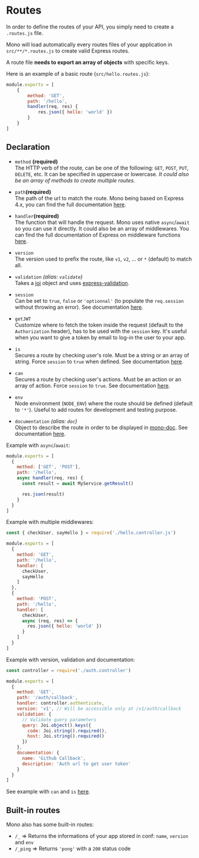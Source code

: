 # Routes

In order to define the routes of your API, you simply need to create a `.routes.js` file.

Mono will load automatically every routes files of your application in `src/**/*.routes.js` to create valid Express routes.

A route file **needs to export an array of objects** with specific keys.

Here is an example of a basic route (`src/hello.routes.js`):

```js
module.exports = [
	{
		method: 'GET',
		path: '/hello',
		handler(req, res) {
			res.json({ hello: 'world' })
		}
	}
]
```

## Declaration

* `method` **(required)**<br>
  The HTTP verb of the route, can be one of the following: `GET`, `POST`, `PUT`, `DELETE`, etc. It can be specified in uppercase or lowercase. _It could also be an array of methods to create multiple routes._

* `path`**(required)**<br>
  The path of the url to match the route. Mono being based on Express 4.x, you can find the full documentation [here](http://expressjs.com/en/guide/routing.html).

* `handler`**(required)**<br>
  The function that will handle the request. Mono uses native `async`/`await` so you can use it directly. It could also be an array of middlewares. You can find the full documentation of Express on middleware functions [here](http://expressjs.com/en/guide/writing-middleware.html).

* `version`<br>
  The version used to prefix the route, like `v1`, `v2`, ... or `*` (default) to match all.

* `validation` _(alias: `validate`)_<br>
  Takes a [joi](https://github.com/hapijs/joi) object and uses [express-validation](https://github.com/andrewkeig/express-validation).

* `session`<br>
  Can be set to `true`, `false` or `'optionnal'` (to populate the `req.session` without throwing an error). See documentation [here](sessions.md).

* `getJWT`<br>
  Customize where to fetch the token inside the request (default to the `Authorization` header), has to be used with the `session` key. It's useful when you want to give a token by email to log-in the user to your app.

* `is`<br>
  Secures a route by checking user's role. Must be a string or an array of string. Force `session` to `true` when defined. See documentation [here](acl.md).

* `can`<br>
  Secures a route by checking user's actions. Must be an action or an array of action. Force `session` to `true`. See documentation [here](acl.md).

* `env`<br>
  Node environment (`NODE_ENV`) where the route should be defined (default to `'*'`). Useful to add routes for development and testing purpose.

* `documentation` _(alias: `doc`)_<br>
  Object to describe the route in order to be displayed in [mono-doc](https://github.com/terrajs/mono-doc). See documentation [here](documentation.md).

Example with `async`/`await`:

```js
module.exports = [
  {
    method: ['GET', 'POST'],
    path: '/hello',
    async handler(req, res) {
      const result = await MyService.getResult()

      res.json(result)
    }
  }
]
```

Example with multiple middlewares:

```js
const { checkUser, sayHello } = require('./hello.controller.js')

module.exports = [
  {
    method: 'GET',
    path: '/hello',
    handler: [
      checkUser,
      sayHello
    ]
  },
  {
    method: 'POST',
    path: '/hello',
    handler: [
      checkUser,
      async (req, res) => {
        res.json({ hello: 'world' })
      }
    ]
  }
]
```

Example with version, validation and documentation:

```js
const controller = require('./auth.controller')

module.exports = [
  {
    method: 'GET',
    path: '/auth/callback',
    handler: controller.authenticate,
    version: 'v1', // Will be accessible only at /v1/auth/callback
    validation: {
      // Validate query parameters
      query: Joi.object().keys({
        code: Joi.string().required(),
        host: Joi.string().required()
      })
    },
    documentation: {
      name: 'Github Callback',
      description: 'Auth url to get user token'
    }
  }
]
```

See example with `can` and `is` [here](/acl?id=middleware).

## Built-in routes

Mono also has some built-in routes:

* `/_` => Returns the informations of your app stored in conf: `name`, `version` and `env`
* `/_ping` => Returns `'pong'` with a `200` status code
